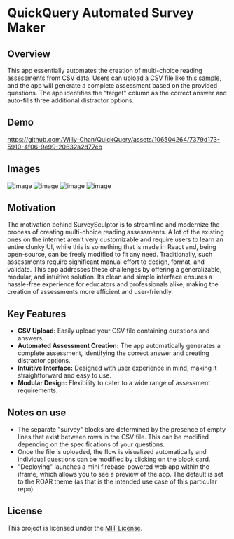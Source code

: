 # QuickQuery Automated Survey Maker

## Overview
This app essentially automates the creation of multi-choice reading assessments from CSV data. Users can upload a CSV file like [this sample](https://github.com/Willy-Chan/QuickQuery/tree/main/src/assets/surveyMain.csv), and the app will generate a complete assessment based on the provided questions. The app identifies the "target" column as the correct answer and auto-fills three additional distractor options.

## Demo
https://github.com/Willy-Chan/QuickQuery/assets/106504264/7379d173-5910-4f06-9e99-20632a2d77eb


## Images
![image](https://github.com/Willy-Chan/QuickQuery/assets/106504264/e13ba930-3618-4ddb-b6a1-d17dccd967c1)
![image](https://github.com/Willy-Chan/QuickQuery/assets/106504264/e13b5abb-ebc5-4f74-bbb3-0f32e33d33f6)
![image](https://github.com/Willy-Chan/QuickQuery/assets/106504264/eb3d7765-61d1-49d6-a89b-06cd096bcaed)
![image](https://github.com/Willy-Chan/QuickQuery/assets/106504264/994335dc-4d30-4b86-a383-0fdd41f06760)


## Motivation
The motivation behind SurveySculptor is to streamline and modernize the process of creating multi-choice reading assessments. A lot of the existing ones on the internet aren't very customizable and require users to learn an entire clunky UI, while this is something that is made in React and, being open-source, can be freely modified to fit any need. Traditionally, such assessments require significant manual effort to design, format, and validate. This app addresses these challenges by offering a generalizable, modular, and intuitive solution. Its clean and simple interface ensures a hassle-free experience for educators and professionals alike, making the creation of assessments more efficient and user-friendly.

## Key Features
- **CSV Upload:** Easily upload your CSV file containing questions and answers.
- **Automated Assessment Creation:** The app automatically generates a complete assessment, identifying the correct answer and creating distractor options.
- **Intuitive Interface:** Designed with user experience in mind, making it straightforward and easy to use.
- **Modular Design:** Flexibility to cater to a wide range of assessment requirements.

## Notes on use
- The separate "survey" blocks are determined by the presence of empty lines that exist between rows in the CSV file. This can be modified depending on the specifications of your questions.
- Once the file is uploaded, the flow is visualized automatically and individual questions can be modified by clicking on the block card.
- "Deploying" launches a mini firebase-powered web app within the iframe, which allows you to see a preview of the app. The default is set to the ROAR theme (as that is the intended use case of this particular repo).

## License
This project is licensed under the [MIT License](LICENSE.md).
